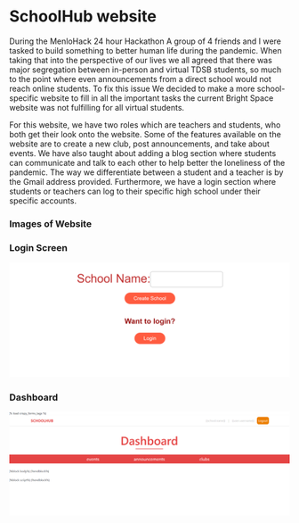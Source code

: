 # SchoolHub website

During the MenloHack 24 hour Hackathon A group of 4 friends and I were tasked to build something to better human life during the pandemic. When taking that into the perspective of our lives we all agreed that there was major segregation between in-person and virtual TDSB students, so much to the point where even announcements from a direct school would not reach online students. To fix this issue We decided to make a more school-specific website to fill in all the important tasks the current Bright Space website was not fulfilling for all virtual students. 

For this website, we have two roles which are teachers and students, who both get their look onto the website. Some of the features available on the website are to create a new club, post announcements, and take about events. We have also taught about adding a blog section where students can communicate and talk to each other to help better the loneliness of the pandemic. The way we differentiate between a student and a teacher is by the Gmail address provided. Furthermore, we have a login section where students or teachers can log to their specific high school under their specific accounts.


### Images of Website

### Login Screen
![triple postive 1001](Images/Login.png)

### Dashboard
![triple postive 1001](Images/HomeScreen.png)
